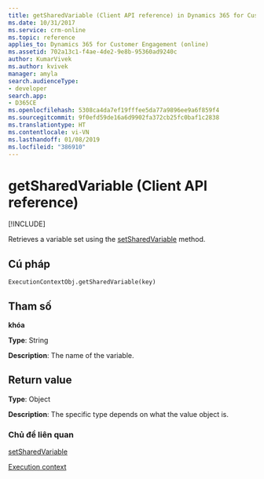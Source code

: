 ```yaml
---
title: getSharedVariable (Client API reference) in Dynamics 365 for Customer Engagement| MicrosoftDocs
ms.date: 10/31/2017
ms.service: crm-online
ms.topic: reference
applies_to: Dynamics 365 for Customer Engagement (online)
ms.assetid: 702a13c1-f4ae-4de2-9e8b-95360ad9240c
author: KumarVivek
ms.author: kvivek
manager: amyla
search.audienceType:
- developer
search.app:
- D365CE
ms.openlocfilehash: 5308ca4da7ef19fffee5da77a9896ee9a6f859f4
ms.sourcegitcommit: 9f0efd59de16a6d9902fa372cb25fc0baf1c2838
ms.translationtype: HT
ms.contentlocale: vi-VN
ms.lasthandoff: 01/08/2019
ms.locfileid: "386910"
---
```

# <a name="getsharedvariable-client-api-reference"></a>getSharedVariable (Client API reference)

[!INCLUDE[](../../../../includes/cc_applies_to_update_9_0_0.md)]

Retrieves a variable set using the [setSharedVariable](setSharedVariable.md) method.

## <a name="syntax"></a>Cú pháp

`ExecutionContextObj.getSharedVariable(key)`

## <a name="parameters"></a>Tham số

**khóa**

   **Type**: String

   **Description**: The name of the variable.

## <a name="return-value"></a>Return value

**Type**: Object

**Description**: The specific type depends on what the value object is.

### <a name="related-topics"></a>Chủ đề liên quan
[setSharedVariable](setSharedVariable.md)

[Execution context](../execution-context.md)





